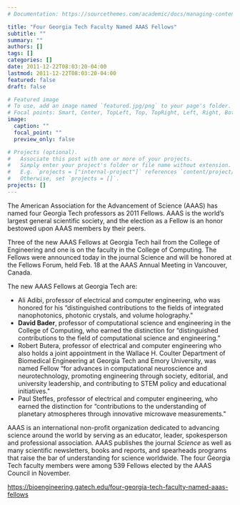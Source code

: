 ```yaml
---
# Documentation: https://sourcethemes.com/academic/docs/managing-content/

title: "Four Georgia Tech Faculty Named AAAS Fellows"
subtitle: ""
summary: ""
authors: []
tags: []
categories: []
date: 2011-12-22T08:03:20-04:00
lastmod: 2011-12-22T08:03:20-04:00
featured: false
draft: false

# Featured image
# To use, add an image named `featured.jpg/png` to your page's folder.
# Focal points: Smart, Center, TopLeft, Top, TopRight, Left, Right, BottomLeft, Bottom, BottomRight.
image:
  caption: ""
  focal_point: ""
  preview_only: false

# Projects (optional).
#   Associate this post with one or more of your projects.
#   Simply enter your project's folder or file name without extension.
#   E.g. `projects = ["internal-project"]` references `content/project/deep-learning/index.md`.
#   Otherwise, set `projects = []`.
projects: []
---
```


The American Association for the Advancement of Science (AAAS) has named four Georgia Tech professors as 2011 Fellows. AAAS is the world’s largest general scientific society, and the election as a Fellow is an honor bestowed upon AAAS members by their peers. 

Three of the new AAAS Fellows at Georgia Tech hail from the College of Engineering and one is on the faculty in the College of Computing. The Fellows were announced today in the journal Science and will be honored at the Fellows Forum, held Feb. 18 at the AAAS Annual Meeting in Vancouver, Canada.

The new AAAS Fellows at Georgia Tech are:

* Ali Adibi, professor of electrical and computer engineering, who was honored for his “distinguished contributions to the fields of integrated nanophotonics, photonic crystals, and volume holography."
* **David Bader**, professor of computational science and engineering in the College of Computing, who earned the distinction for “distinguished contributions to the field of computational science and engineering.”
* Robert Butera, professor of electrical and computer engineering who also holds a joint appointment in the Wallace H. Coulter Department of Biomedical Engineering at Georgia Tech and Emory University, was named Fellow “for advances in computational neuroscience and neurotechnology, promoting engineering through society, editorial, and university leadership, and contributing to STEM policy and educational initiatives."
* Paul Steffes, professor of electrical and computer engineering, who earned the distinction for “contributions to the understanding of planetary atmospheres through innovative microwave measurements."

AAAS is an international non-profit organization dedicated to advancing science around the world by serving as an educator, leader, spokesperson and professional association. AAAS publishes the journal *Science* as well as many scientific newsletters, books and reports, and spearheads programs that raise the bar of understanding for science worldwide. The four Georgia Tech faculty members were among 539 Fellows elected by the AAAS Council in November. 

https://bioengineering.gatech.edu/four-georgia-tech-faculty-named-aaas-fellows
